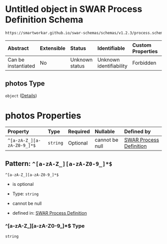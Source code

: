 # Untitled object in SWAR Process Definition Schema

```txt
https://smartworkar.github.io/swar-schemas/schemas/v1.2.3/process.schema.json#/properties/activities/patternProperties/^[A-Za-z0-9_]+$/properties/instructions/patternProperties/^[A-Za-z0-9_]+$/properties/implementation/oneOf/1/properties/photos
```



| Abstract            | Extensible | Status         | Identifiable            | Custom Properties | Additional Properties | Access Restrictions | Defined In                                                                 |
| :------------------ | :--------- | :------------- | :---------------------- | :---------------- | :-------------------- | :------------------ | :------------------------------------------------------------------------- |
| Can be instantiated | No         | Unknown status | Unknown identifiability | Forbidden         | Allowed               | none                | [process.schema.json\*](../out/process.schema.json "open original schema") |

## photos Type

`object` ([Details](process-properties-activities-patternproperties-a-za-z0-9_-properties-instructions-patternproperties-a-za-z0-9_-properties-implementation-oneof-1-properties-photos.md))

# photos Properties

| Property                   | Type     | Required | Nullable       | Defined by                                                                                                                                                                                                                                                                                                                                                                                                                                                                                                                                  |
| :------------------------- | :------- | :------- | :------------- | :------------------------------------------------------------------------------------------------------------------------------------------------------------------------------------------------------------------------------------------------------------------------------------------------------------------------------------------------------------------------------------------------------------------------------------------------------------------------------------------------------------------------------------------ |
| `^[a-zA-Z_][a-zA-Z0-9_]*$` | `string` | Optional | cannot be null | [SWAR Process Definition](process-properties-activities-patternproperties-a-za-z0-9_-properties-instructions-patternproperties-a-za-z0-9_-properties-implementation-oneof-1-properties-photos-patternproperties-a-za-z_a-za-z0-9_.md "https://smartworkar.github.io/swar-schemas/schemas/v1.2.3/process.schema.json#/properties/activities/patternProperties/^\[A-Za-z0-9_]+$/properties/instructions/patternProperties/^\[A-Za-z0-9_]+$/properties/implementation/oneOf/1/properties/photos/patternProperties/^\[a-zA-Z_]\[a-zA-Z0-9_]*$") |

## Pattern: `^[a-zA-Z_][a-zA-Z0-9_]*$`



`^[a-zA-Z_][a-zA-Z0-9_]*$`

* is optional

* Type: `string`

* cannot be null

* defined in: [SWAR Process Definition](process-properties-activities-patternproperties-a-za-z0-9_-properties-instructions-patternproperties-a-za-z0-9_-properties-implementation-oneof-1-properties-photos-patternproperties-a-za-z_a-za-z0-9_.md "https://smartworkar.github.io/swar-schemas/schemas/v1.2.3/process.schema.json#/properties/activities/patternProperties/^\[A-Za-z0-9_]+$/properties/instructions/patternProperties/^\[A-Za-z0-9_]+$/properties/implementation/oneOf/1/properties/photos/patternProperties/^\[a-zA-Z_]\[a-zA-Z0-9_]*$")

### ^\[a-zA-Z\_]\[a-zA-Z0-9\_]\*$ Type

`string`
